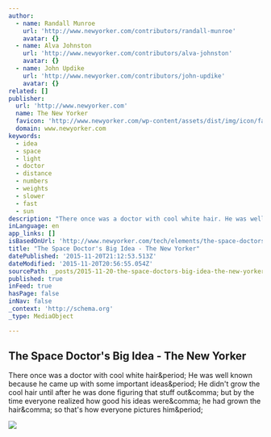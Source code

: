 ```yaml
---
author:
  - name: Randall Munroe
    url: 'http://www.newyorker.com/contributors/randall-munroe'
    avatar: {}
  - name: Alva Johnston
    url: 'http://www.newyorker.com/contributors/alva-johnston'
    avatar: {}
  - name: John Updike
    url: 'http://www.newyorker.com/contributors/john-updike'
    avatar: {}
related: []
publisher:
  url: 'http://www.newyorker.com'
  name: The New Yorker
  favicon: 'http://www.newyorker.com/wp-content/assets/dist/img/icon/favicon.ico'
  domain: www.newyorker.com
keywords:
  - idea
  - space
  - light
  - doctor
  - distance
  - numbers
  - weights
  - slower
  - fast
  - sun
description: "There once was a doctor with cool white hair. He was well known because he came up with some important ideas. He didn't grow the cool hair until after he was done figuring that stuff out, but by the time everyone realized how good his ideas were, he had grown the hair, so that's how everyone pictures him."
inLanguage: en
app_links: []
isBasedOnUrl: 'http://www.newyorker.com/tech/elements/the-space-doctors-big-idea-einstein-general-relativity'
title: "The Space Doctor's Big Idea - The New Yorker"
datePublished: '2015-11-20T21:12:53.513Z'
dateModified: '2015-11-20T20:56:55.054Z'
sourcePath: _posts/2015-11-20-the-space-doctors-big-idea-the-new-yorker.md
published: true
inFeed: true
hasPage: false
inNav: false
_context: 'http://schema.org'
_type: MediaObject

---
```

<article style=""><h1>The Space Doctor's Big Idea - The New Yorker</h1><p>There once was a doctor with cool white hair&amp;period; He was well known because he came up with some important ideas&amp;period; He didn't grow the cool hair until after he was done figuring that stuff out&amp;comma; but by the time everyone realized how good his ideas were&amp;comma; he had grown the hair&amp;comma; so that's how everyone pictures him&amp;period;</p><img src="http://www.newyorker.com/wp-content/uploads/2015/11/Munroe-space-doctor-1200x630-1447782889.jpg" /></article>